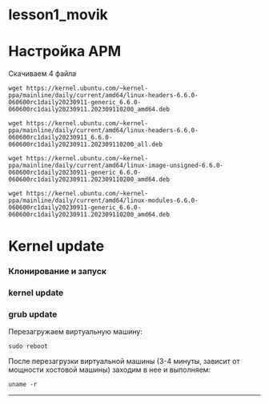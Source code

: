 # lesson1_movik

# **Настройка АРМ**
Скачиваем 4 файла
```
wget https://kernel.ubuntu.com/~kernel-ppa/mainline/daily/current/amd64/linux-headers-6.6.0-060600rc1daily20230911-generic_6.6.0-060600rc1daily20230911.202309110200_amd64.deb
```
```
wget https://kernel.ubuntu.com/~kernel-ppa/mainline/daily/current/amd64/linux-headers-6.6.0-060600rc1daily20230911_6.6.0-060600rc1daily20230911.202309110200_all.deb
```
```
wget https://kernel.ubuntu.com/~kernel-ppa/mainline/daily/current/amd64/linux-image-unsigned-6.6.0-060600rc1daily20230911-generic_6.6.0-060600rc1daily20230911.202309110200_amd64.deb
```
```
wget https://kernel.ubuntu.com/~kernel-ppa/mainline/daily/current/amd64/linux-modules-6.6.0-060600rc1daily20230911-generic_6.6.0-060600rc1daily20230911.202309110200_amd64.deb
```
# **Kernel update**

### **Клонирование и запуск**



### **kernel update**




### **grub update**


Перезагружаем виртуальную машину:
```
sudo reboot
```

После перезагрузки виртуальной машины (3-4 минуты, зависит от мощности хостовой машины) заходим в нее и выполняем:

```
uname -r
```

---
